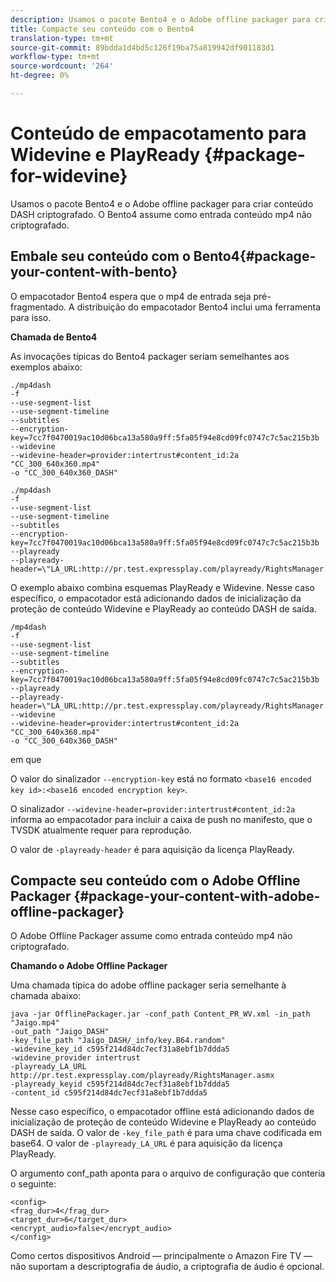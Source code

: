 ```yaml
---
description: Usamos o pacote Bento4 e o Adobe offline packager para criar conteúdo DASH criptografado. O Bento4 assume como entrada conteúdo mp4 não criptografado.
title: Compacte seu conteúdo com o Bento4
translation-type: tm+mt
source-git-commit: 89bdda1d4bd5c126f19ba75a819942df901183d1
workflow-type: tm+mt
source-wordcount: '264'
ht-degree: 0%

---
```



# Conteúdo de empacotamento para Widevine e PlayReady {#package-for-widevine}

Usamos o pacote Bento4 e o Adobe offline packager para criar conteúdo DASH criptografado. O Bento4 assume como entrada conteúdo mp4 não criptografado.

## Embale seu conteúdo com o Bento4{#package-your-content-with-bento}

O empacotador Bento4 espera que o mp4 de entrada seja pré-fragmentado. A distribuição do empacotador Bento4 inclui uma ferramenta para isso.

**Chamada de Bento4**

As invocações típicas do Bento4 packager seriam semelhantes aos exemplos abaixo:

```
./mp4dash
-f
--use-segment-list
--use-segment-timeline
--subtitles
--encryption-key=7cc7f0470019ac10d06bca13a580a9ff:5fa05f94e8cd09fc0747c7c5ac215b3b
--widevine
--widevine-header=provider:intertrust#content_id:2a "CC_300_640x360.mp4"
-o "CC_300_640x360_DASH"
```

```
./mp4dash
-f
--use-segment-list
--use-segment-timeline
--subtitles
--encryption-key=7cc7f0470019ac10d06bca13a580a9ff:5fa05f94e8cd09fc0747c7c5ac215b3b
--playready
--playready-header=\"LA_URL:http://pr.test.expressplay.com/playready/RightsManager.asmx\"
```

O exemplo abaixo combina esquemas PlayReady e Widevine. Nesse caso específico, o empacotador está adicionando dados de inicialização da proteção de conteúdo Widevine e PlayReady ao conteúdo DASH de saída.

```
/mp4dash
-f
--use-segment-list
--use-segment-timeline
--subtitles
--encryption-key=7cc7f0470019ac10d06bca13a580a9ff:5fa05f94e8cd09fc0747c7c5ac215b3b
--playready
--playready-header=\"LA_URL:http://pr.test.expressplay.com/playready/RightsManager.asmx\"
--widevine
--widevine-header=provider:intertrust#content_id:2a "CC_300_640x360.mp4"
-o "CC_300_640x360_DASH"
```

em que

O valor do sinalizador `--encryption-key` está no formato `<base16 encoded key id>:<base16 encoded encryption key>`.

O sinalizador `--widevine-header=provider:intertrust#content_id:2a` informa ao empacotador para incluir a caixa de push no manifesto, que o TVSDK atualmente requer para reprodução.

O valor de `-playready-header` é para aquisição da licença PlayReady.

## Compacte seu conteúdo com o Adobe Offline Packager {#package-your-content-with-adobe-offline-packager}

O Adobe Offline Packager assume como entrada conteúdo mp4 não criptografado.

**Chamando o Adobe Offline Packager**

Uma chamada típica do adobe offline packager seria semelhante à chamada abaixo:

```
java -jar OfflinePackager.jar -conf_path Content_PR_WV.xml -in_path "Jaigo.mp4"
-out_path "Jaigo_DASH"
-key_file_path "Jaigo_DASH/_info/key.B64.random"
-widevine_key_id c595f214d84dc7ecf31a8ebf1b7ddda5
-widevine_provider intertrust
-playready_LA_URL
http://pr.test.expressplay.com/playready/RightsManager.asmx
-playready_keyid c595f214d84dc7ecf31a8ebf1b7ddda5
-content_id c595f214d84dc7ecf31a8ebf1b7ddda5
```

Nesse caso específico, o empacotador offline está adicionando dados de inicialização de proteção de conteúdo Widevine e PlayReady ao conteúdo DASH de saída. O valor de `-key_file_path` é para uma chave codificada em base64. O valor de `-playready_LA_URL` é para aquisição da licença PlayReady.

O argumento conf_path aponta para o arquivo de configuração que conteria o seguinte:

```
<config>
<frag_dur>4</frag_dur>
<target_dur>6</target_dur>
<encrypt_audio>false</encrypt_audio>
</config>
```

Como certos dispositivos Android — principalmente o Amazon Fire TV — não suportam a descriptografia de áudio, a criptografia de áudio é opcional.
